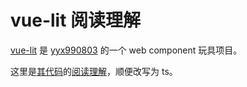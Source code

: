 # vue-lit 阅读理解

[vue-lit][1] 是 [yyx990803][2] 的一个 web component 玩具项目。

这里是[其代码][3]的[阅读理解][4]，顺便改写为 ts。

[1]: https://github.com/yyx990803/vue-lit
[2]: https://github.com/yyx990803
[3]: https://github.com/yyx990803/vue-lit/blob/master/index.js
[4]: src/index.ts
